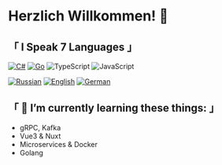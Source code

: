 # Herzlich Willkommen! 👋

## 「 I Speak 7 Languages 」
[![C#](https://img.shields.io/badge/csharp-black?style=for-the-badge&logo=csharp)](https://github.com/VKohai)
[![Go](https://img.shields.io/badge/go-black?style=for-the-badge&logo=go)](https://github.com/VKohai)
![TypeScript](https://img.shields.io/badge/TypeScript-3178C6.svg?logo=typeScript&style=flat&logoColor=white)
![JavaScript](https://img.shields.io/badge/JavaScript-F7DF1E.svg?logo=JavaScript&style=flat&logoColor=white)

[![Russian](https://img.shields.io/badge/russian%20(Native)-black?style=for-the-badge&logo=russian)](https://github.com/VKohai)
[![English](https://img.shields.io/badge/english%20(B2)-black?style=for-the-badge&logo=english)](https://github.com/VKohai)
[![German](https://img.shields.io/badge/german%20(A2)-black?style=for-the-badge&logo=german)](https://github.com/VKohai)

## 「 🌱 I’m currently learning these things: 」
* gRPC, Kafka
* Vue3 & Nuxt
* Microservices & Docker
* Golang
